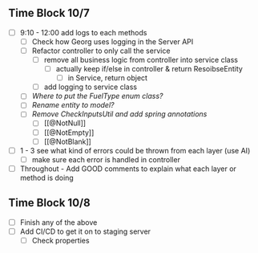 ## Time Block 10/7
- [ ] 9:10 - 12:00 add logs to each methods
	- [ ] Check how Georg uses logging in the Server API
	- [ ] Refactor controller to only call the service
		- [ ] remove all business logic from controller into service class
			- [ ] actually keep if/else in controller & return ResoibseEntity
				- [ ] in Service, return object
		- [ ] add logging to service class
	- [ ] *Where to put the FuelType enum class?*
	- [ ] *Rename entity to model?*
	- [ ] *Remove CheckInputsUtil and add spring annotations* 
		- [ ] [[@NotNull]]
		- [ ] [[@NotEmpty]]
		- [ ] [[@NotBlank]]
- [ ] 1 - 3 see what kind of errors could be thrown from each layer (use AI)
	- [ ] make sure each error is handled in controller
- [ ] Throughout - Add GOOD comments to explain what each layer or method is doing 

## Time Block 10/8
- [ ] Finish any of the above 
- [ ] Add CI/CD to get it on to staging server
	- [ ] Check properties